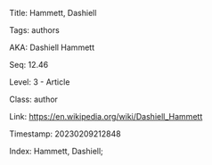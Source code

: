 Title:  Hammett, Dashiell

Tags:   authors

AKA:    Dashiell Hammett

Seq:    12.46

Level:  3 - Article

Class:  author

Link:   https://en.wikipedia.org/wiki/Dashiell_Hammett

Timestamp: 20230209212848

Index:  Hammett, Dashiell; 
